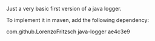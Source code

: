 Just a very basic first version of a java logger.

To implement it in maven, add the following dependency:


<dependency>
	<groupId>com.github.LorenzoFritzsch</groupId>
	<artifactId>java-logger</artifactId>
	<version>ae4c3e9</version>
</dependency>
